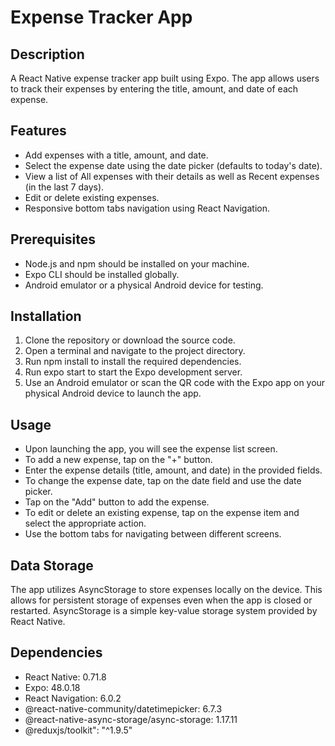 # Expense Tracker App

## Description
A React Native expense tracker app built using Expo. The app allows users to track their expenses by entering the title, amount, and date of each expense.

## Features
- Add expenses with a title, amount, and date.
- Select the expense date using the date picker (defaults to today's date).
- View a list of All expenses with their details as well as Recent expenses (in the last 7 days).
- Edit or delete existing expenses.
- Responsive bottom tabs navigation using React Navigation.

## Prerequisites
- Node.js and npm should be installed on your machine.
- Expo CLI should be installed globally.
- Android emulator or a physical Android device for testing.
  
## Installation
1. Clone the repository or download the source code.
2. Open a terminal and navigate to the project directory.
3. Run npm install to install the required dependencies.
4. Run expo start to start the Expo development server.
5. Use an Android emulator or scan the QR code with the Expo app on your physical Android device to launch the app.
   
## Usage
- Upon launching the app, you will see the expense list screen.
- To add a new expense, tap on the "+" button.
- Enter the expense details (title, amount, and date) in the provided fields.
- To change the expense date, tap on the date field and use the date picker.
- Tap on the "Add" button to add the expense.
- To edit or delete an existing expense, tap on the expense item and select the appropriate action.
- Use the bottom tabs for navigating between different screens.

## Data Storage
The app utilizes AsyncStorage to store expenses locally on the device. This allows for persistent storage of expenses even when the app is closed or restarted. AsyncStorage is a simple key-value storage system provided by React Native.
  
## Dependencies
- React Native: 0.71.8
- Expo: 48.0.18
- React Navigation: 6.0.2
- @react-native-community/datetimepicker: 6.7.3
- @react-native-async-storage/async-storage: 1.17.11
- @reduxjs/toolkit": "^1.9.5"
